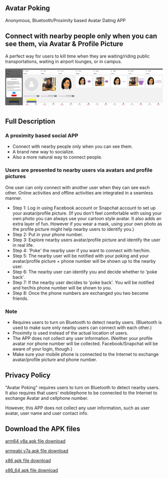 ## Avatar Poking
Anonymous, Bluetooth/Proximity based Avatar Dating APP
## Connect with nearby people only when you can see them, via Avatar & Profile Picture
A perfect way for users to kill time when they are waiting/riding public transportations, waiting in airport lounges, or in campus.

[![Avatar Poking Screenshot](Screenshot.png)](https://raw.githubusercontent.com/SeanXu1984/avatarpoking/gh-pages/Screenshot.png)

## Full Description
### A proximity based social APP
- Connect with nearby people only when you can see them.
- A brand new way to socialize.
- Also a more natural way to connect people.

### Users are presented to nearby users via avatars and profile pictures
One user can only connect with another user when they can see each other. Online activities and offline activities are integrated in a seamless manner. 

- Step 1: Log in using Facebook account or Snapchat account to set up your avatar/profile picture. (If you don't feel comfortable with using your own photo you can always use your cartoon style avatar. It also adds an extra layer of fun. However if you wear a mask, using your own photo as the profile picture might help nearby users to identify you.)
- Step 2: Put in your phone number.
- Step 3: Explore nearby users avatar/profile picture and identify the user in real life.
- Step 4: 'Poke' the nearby user if you want to connect with her/him.
- Step 5: The nearby user will be notified with your poking and your avatar/profile picture + phone number will be shown up to the nearby user.
- Step 6: The nearby user can identify you and decide whether to 'poke back'.
- Step 7: If the nearby user decides to 'poke back'. You will be notified and her/his phone number will be shown to you.
- Step 8: Once the phone numbers are exchanged you two become friends.

### Note 
- Requires users to turn on Bluetooth to detect nearby users. (Bluetooth is used to make sure only nearby users can connect with each other.)
- Proximity is used instead of the actual location of users.
- The APP does not collect any user information. (Neither your profile avatar nor phone number will be collected. Facebook/Snapchat will be aware of your login, though.)
- Make sure your mobile phone is connected to the Internet to exchange avatar/profile picture and phone number.

## Privacy Policy
"Avatar Poking" requires users to turn on Bluetooth to detect nearby users. It also requires that users' mobilephone to be connected to the Internet to exchange Avatar and cellphone number.

However, this APP does not collect any user information, such as user avatar, user name and user contact info.

## Download the APK files
[arm64 v8a apk file download](https://raw.githubusercontent.com/SeanXu1984/avatarpoking/gh-pages/com.avatar.poking-v1.04(104)-arm64-v8a-release.apk)

[armeabi v7a apk file download](https://raw.githubusercontent.com/SeanXu1984/avatarpoking/gh-pages/com.avatar.poking-v1.04(104)-armeabi-v7a-release.apk)

[x86 apk file download](https://raw.githubusercontent.com/SeanXu1984/avatarpoking/gh-pages/com.avatar.poking-v1.04(104)-x86-release.apk)

[x86_64 apk file download](https://raw.githubusercontent.com/SeanXu1984/avatarpoking/gh-pages/com.avatar.poking-v1.04(104)-x86_64-release.apk)

